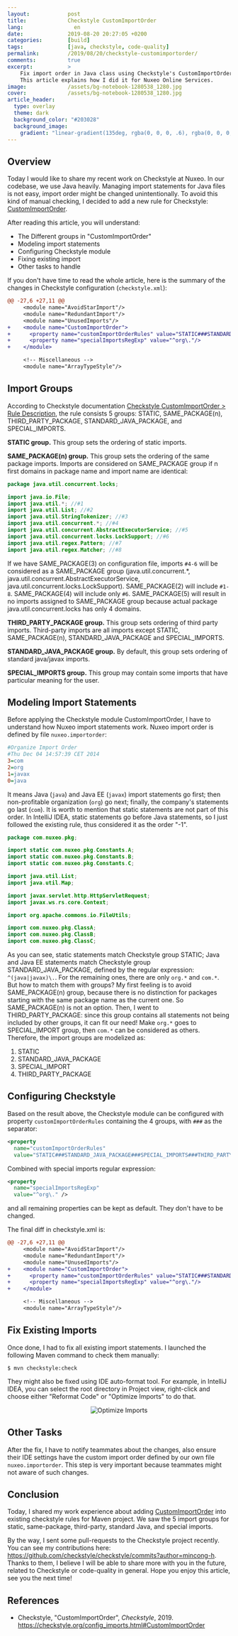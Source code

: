 ```yaml
---
layout:            post
title:             Checkstyle CustomImportOrder
lang:                en
date:              2019-08-20 20:27:05 +0200
categories:        [build]
tags:              [java, checkstyle, code-quality]
permalink:         /2019/08/20/checkstyle-customimportorder/
comments:          true
excerpt:           >
    Fix import order in Java class using Checkstyle's CustomImportOrder module.
    This article explains how I did it for Nuxeo Online Services.
image:             /assets/bg-notebook-1280538_1280.jpg
cover:             /assets/bg-notebook-1280538_1280.jpg
article_header:
  type: overlay
  theme: dark
  background_color: "#203028"
  background_image:
    gradient: "linear-gradient(135deg, rgba(0, 0, 0, .6), rgba(0, 0, 0, .4))"
---
```


## Overview

Today I would like to share my recent work on Checkstyle at Nuxeo. In our
codebase, we use Java heavily. Managing import statements for Java files is
not easy, import order might be changed unintentionally. To avoid this
kind of manual checking, I decided to add a new rule for Checkstyle:
[CustomImportOrder](https://checkstyle.org/config_imports.html#CustomImportOrder).

After reading this article, you will understand:

- The Different groups in "CustomImportOrder"
- Modeling import statements
- Configuring Checkstyle module
- Fixing existing import
- Other tasks to handle

If you don't have time to read the whole article, here is the summary of the
changes in Checkstyle configuration (`checkstyle.xml`):

```diff
@@ -27,6 +27,11 @@
     <module name="AvoidStarImport"/>
     <module name="RedundantImport"/>
     <module name="UnusedImports"/>
+    <module name="CustomImportOrder">
+      <property name="customImportOrderRules" value="STATIC###STANDARD_JAVA_PACKAGE###SPECIAL_IMPORTS###THIRD_PARTY_PACKAGE"/>
+      <property name="specialImportsRegExp" value="^org\."/>
+    </module>

     <!-- Miscellaneous -->
     <module name="ArrayTypeStyle"/>
```

## Import Groups

According to Checkstyle documentation [Checkstyle CustomImportOrder > Rule
Description](https://checkstyle.org/config_imports.html#CustomImportOrder_Rule_Description),
the rule consists 5 groups: STATIC, SAME\_PACKAGE(n), THIRD\_PARTY\_PACKAGE,
STANDARD\_JAVA\_PACKAGE, and SPECIAL\_IMPORTS.

**STATIC group.** This group sets the ordering of static imports.

**SAME\_PACKAGE(n) group.** This group sets the ordering of the same package
imports. Imports are considered on SAME\_PACKAGE group if n first domains in
package name and import name are identical:

```java
package java.util.concurrent.locks;

import java.io.File;
import java.util.*; //#1
import java.util.List; //#2
import java.util.StringTokenizer; //#3
import java.util.concurrent.*; //#4
import java.util.concurrent.AbstractExecutorService; //#5
import java.util.concurrent.locks.LockSupport; //#6
import java.util.regex.Pattern; //#7
import java.util.regex.Matcher; //#8
```                

If we have SAME\_PACKAGE(3) on configuration file, imports `#4-6` will be
considered as a SAME\_PACKAGE group (java.util.concurrent.\*,
java.util.concurrent.AbstractExecutorService,
java.util.concurrent.locks.LockSupport). SAME\_PACKAGE(2) will include `#1-8`.
SAME\_PACKAGE(4) will include only `#6`. SAME\_PACKAGE(5) will result in no
imports assigned to SAME\_PACKAGE group because actual package
java.util.concurrent.locks has only 4 domains.

**THIRD\_PARTY\_PACKAGE group.** This group sets ordering of third party
imports. Third-party imports are all imports except STATIC, SAME\_PACKAGE(n),
STANDARD\_JAVA\_PACKAGE and SPECIAL\_IMPORTS.

**STANDARD\_JAVA\_PACKAGE group.** By default, this group sets ordering of
standard java/javax imports.

**SPECIAL\_IMPORTS group.** This group may contain some imports that have
particular meaning for the user.

## Modeling Import Statements

Before applying the Checkstyle module CustomImportOrder, I have to understand how
Nuxeo import statements work. Nuxeo import order is defined by file
`nuxeo.importorder`:

```ini
#Organize Import Order
#Thu Dec 04 14:57:39 CET 2014
3=com
2=org
1=javax
0=java
```

It means Java (`java`) and Java EE (`javax`) import statements go first; then
non-profitable organization (`org`) go next; finally, the company's statements go
last (`com`). It is worth to mention that static statements are not part of this
order. In IntelliJ IDEA, static statements go before Java statements, so I just
followed the existing rule, thus considered it as the order "-1".

```java
package com.nuxeo.pkg;

import static com.nuxeo.pkg.Constants.A;
import static com.nuxeo.pkg.Constants.B;
import static com.nuxeo.pkg.Constants.C;

import java.util.List;
import java.util.Map;

import javax.servlet.http.HttpServletRequest;
import javax.ws.rs.core.Context;

import org.apache.commons.io.FileUtils;

import com.nuxeo.pkg.ClassA;
import com.nuxeo.pkg.ClassB;
import com.nuxeo.pkg.ClassC;
```

As you can see, static statements match Checkstyle group STATIC; Java and Java
EE statements match Checkstyle group STANDARD\_JAVA\_PACKAGE, defined
by the regular expression: `^(java|javax)\.`. For the remaining ones, there are only
`org.*` and `com.*`. But how to match them with groups? My first feeling is to
avoid SAME\_PACKAGE(n) group, because there is no distinction for packages
starting with the same package name as the current one. So SAME\_PACKAGE(n) is
not an option. Then, I went to THIRD\_PARTY\_PACKAGE: since this group contains
all statements not being included by other groups, it can fit our need! Make
`org.*` goes to SPECIAL\_IMPORT group, then `com.*` can be considered as others.
Therefore, the import groups are modelized as:

1. STATIC
2. STANDARD\_JAVA\_PACKAGE
3. SPECIAL\_IMPORT
4. THIRD\_PARTY\_PACKAGE

## Configuring Checkstyle

Based on the result above, the Checkstyle module can be configured with property
`customImportOrderRules` containing the 4 groups, with `###` as the separator:

```xml
<property
  name="customImportOrderRules"
  value="STATIC###STANDARD_JAVA_PACKAGE###SPECIAL_IMPORTS###THIRD_PARTY_PACKAGE" />
```

Combined with special imports regular expression:

```xml
<property
  name="specialImportsRegExp"
  value="^org\." />
```

and all remaining properties can be kept as default. They don't have to be
changed.

The final diff in checkstyle.xml is:

```diff
@@ -27,6 +27,11 @@
     <module name="AvoidStarImport"/>
     <module name="RedundantImport"/>
     <module name="UnusedImports"/>
+    <module name="CustomImportOrder">
+      <property name="customImportOrderRules" value="STATIC###STANDARD_JAVA_PACKAGE###SPECIAL_IMPORTS###THIRD_PARTY_PACKAGE"/>
+      <property name="specialImportsRegExp" value="^org\."/>
+    </module>

     <!-- Miscellaneous -->
     <module name="ArrayTypeStyle"/>
```

## Fix Existing Imports

Once done, I had to fix all existing import statements. I launched the following
Maven command to check them manually:

```
$ mvn checkstyle:check
```

They might also be fixed using IDE auto-format tool. For example, in IntelliJ
IDEA, you can select the root directory in Project view, right-click and choose
either "Reformat Code" or "Optimize Imports" to do that.

<p align="center">
  <img src="/assets/20190820-imports.png" alt="Optimize Imports" />
</p>

## Other Tasks

After the fix, I have to notify teammates about the changes, also ensure their
IDE settings have the custom import order defined by our own file
`nuxeo.importorder`. This step is very important because teammates might not
aware of such changes.

## Conclusion

Today, I shared my work experience about adding
[CustomImportOrder](https://checkstyle.org/config_imports.html#CustomImportOrder)
into existing checkstyle rules for Maven project. We saw the 5 import groups for
static, same-package, third-party, standard Java, and special imports.

By the way, I sent some pull-requests to the Checkstyle project recently. You can
see my contributions here:
<https://github.com/checkstyle/checkstyle/commits?author=mincong-h>.
Thanks to them, I believe I will be able to share more with you in the future,
related to Checkstyle or code-quality in general. Hope you enjoy this article,
see you the next time!

## References

- Checkstyle, "CustomImportOrder", _Checkstyle_, 2019.
  <https://checkstyle.org/config_imports.html#CustomImportOrder>
